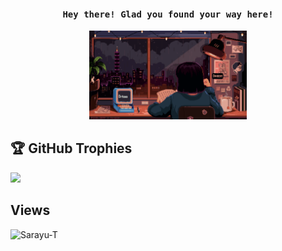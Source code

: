 <h4 align="center"><samp> Hey there!  Glad you found your way here! </samp></h4>

<p align="center">
   <img   width="50%" src="https://github.com/Sarayu-T/Sarayu-T/blob/main/coder.svg" /> 
</p>

## 🏆 GitHub Trophies
![](https://github-profile-trophy.vercel.app/?username=Sarayu-T&theme=nord&no-frame=false&no-bg=true&margin-w=4)

## Views
<p align="left"> <img src="https://komarev.com/ghpvc/?username=Sarayu-T&label=Profile%20views&color=0e75b6&style=flat" alt="Sarayu-T" /> </p>

<!--
**ari-hacks/ari-hacks** is a ✨ _special_ ✨ repository because its `README.md` (this file) appears on your GitHub profile.

Here are some ideas to get you started:

- 🔭 I’m currently working on ...
- 🌱 I’m currently learning ...
- 👯 I’m looking to collaborate on ...
- 🤔 I’m looking for help with ...
- 💬 Ask me about ...
- 📫 How to reach me: ...
- 😄 Pronouns: ...
- ⚡ Fun fact: ...
-->
